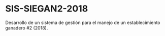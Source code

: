 # SIS-SIEGAN2-2018
Desarrollo de un sistema de gestión para el manejo de un establecimiento ganadero #2 (2018).
